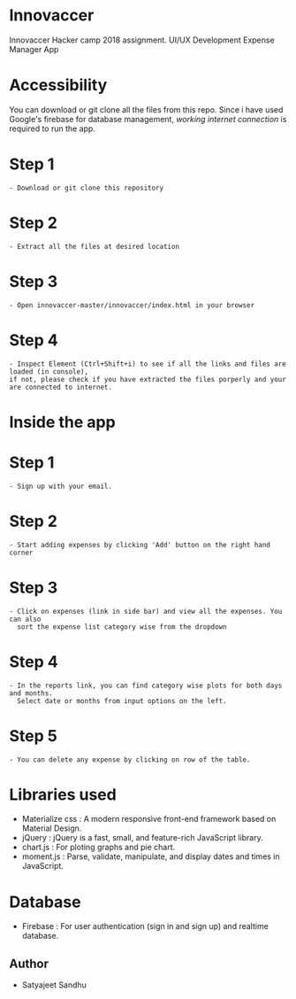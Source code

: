 # Innovaccer
Innovaccer Hacker camp 2018 assignment. 
UI/UX Development
Expense Manager App

# Accessibility
  You can download or git clone all the files from this repo.
  Since i have used Google's firebase for database management, *working internet connection* is required to run the app.
  
  # Step 1
    - Download or git clone this repository
  # Step 2
    - Extract all the files at desired location
  # Step 3
    - Open innovaccer-master/innovaccer/index.html in your browser
  # Step 4
    - Inspect Element (Ctrl+Shift+i) to see if all the links and files are loaded (in console),
    if not, please check if you have extracted the files porperly and your are connected to internet.
    
 # Inside the app
  # Step 1
    - Sign up with your email.
  # Step 2
    - Start adding expenses by clicking 'Add' button on the right hand corner
  # Step 3
    - Click on expenses (link in side bar) and view all the expenses. You can also
      sort the expense list category wise from the dropdown
  # Step 4
    - In the reports link, you can find category wise plots for both days and months. 
      Select date or months from input options on the left.
  # Step 5
    - You can delete any expense by clicking on row of the table.

# Libraries used
  - Materialize css : A modern responsive front-end framework based on Material Design.
  - jQuery : jQuery is a fast, small, and feature-rich JavaScript library.
  - chart.js : For ploting graphs and pie chart.
  - moment.js : Parse, validate, manipulate, and display dates and times in JavaScript.
 
 # Database
  - Firebase : For user authentication (sign in and sign up) and realtime database.
  
 ## Author 
  - Satyajeet Sandhu
